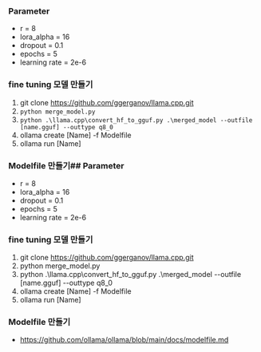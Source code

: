 ### Parameter
- r = 8
- lora_alpha = 16
- dropout = 0.1
- epochs = 5
- learning rate = 2e-6

### fine tuning 모델 만들기
1. git clone https://github.com/ggerganov/llama.cpp.git
2. `python merge_model.py`
3. `python .\llama.cpp\convert_hf_to_gguf.py .\merged_model --outfile [name.gguf] --outtype q8_0`
4. ollama create [Name] -f Modelfile
5. ollama run [Name]

### Modelfile 만들기## Parameter
- r = 8
- lora_alpha = 16
- dropout = 0.1
- epochs = 5
- learning rate = 2e-6

### fine tuning 모델 만들기
1. git clone https://github.com/ggerganov/llama.cpp.git
2. python merge_model.py
3. python .\llama.cpp\convert_hf_to_gguf.py .\merged_model --outfile [name.gguf] --outtype q8_0
4. ollama create [Name] -f Modelfile
5. ollama run [Name]

### Modelfile 만들기
- https://github.com/ollama/ollama/blob/main/docs/modelfile.md
